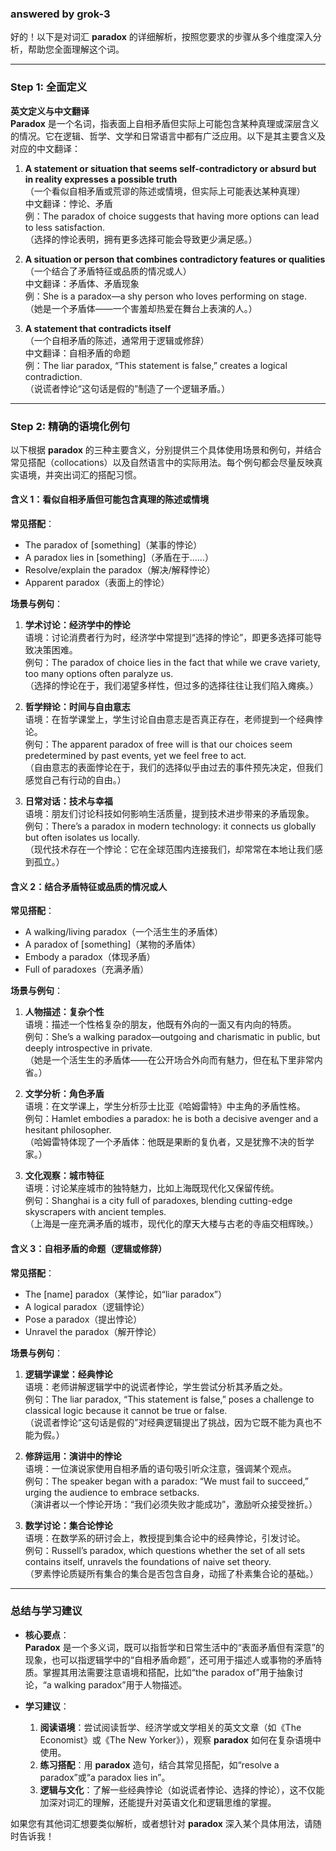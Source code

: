 ### answered by grok-3
好的！以下是对词汇 **paradox** 的详细解析，按照您要求的步骤从多个维度深入分析，帮助您全面理解这个词。

---

### Step 1: 全面定义

**英文定义与中文翻译**  
**Paradox** 是一个名词，指表面上自相矛盾但实际上可能包含某种真理或深层含义的情况。它在逻辑、哲学、文学和日常语言中都有广泛应用。以下是其主要含义及对应的中文翻译：

1. **A statement or situation that seems self-contradictory or absurd but in reality expresses a possible truth**  
   （一个看似自相矛盾或荒谬的陈述或情境，但实际上可能表达某种真理）  
   中文翻译：悖论、矛盾  
   例：The paradox of choice suggests that having more options can lead to less satisfaction.  
   （选择的悖论表明，拥有更多选择可能会导致更少满足感。）

2. **A situation or person that combines contradictory features or qualities**  
   （一个结合了矛盾特征或品质的情况或人）  
   中文翻译：矛盾体、矛盾现象  
   例：She is a paradox—a shy person who loves performing on stage.  
   （她是一个矛盾体——一个害羞却热爱在舞台上表演的人。）

3. **A statement that contradicts itself**  
   （一个自相矛盾的陈述，通常用于逻辑或修辞）  
   中文翻译：自相矛盾的命题  
   例：The liar paradox, “This statement is false,” creates a logical contradiction.  
   （说谎者悖论“这句话是假的”制造了一个逻辑矛盾。）

---

### Step 2: 精确的语境化例句

以下根据 **paradox** 的三种主要含义，分别提供三个具体使用场景和例句，并结合常见搭配（collocations）以及自然语言中的实际用法。每个例句都会尽量反映真实语境，并突出词汇的搭配习惯。

#### 含义 1：看似自相矛盾但可能包含真理的陈述或情境
**常见搭配**：  
- The paradox of [something]（某事的悖论）  
- A paradox lies in [something]（矛盾在于……）  
- Resolve/explain the paradox（解决/解释悖论）  
- Apparent paradox（表面上的悖论）  

**场景与例句**：

1. **学术讨论：经济学中的悖论**  
   语境：讨论消费者行为时，经济学中常提到“选择的悖论”，即更多选择可能导致决策困难。  
   例句：The paradox of choice lies in the fact that while we crave variety, too many options often paralyze us.  
   （选择的悖论在于，我们渴望多样性，但过多的选择往往让我们陷入瘫痪。）  

2. **哲学辩论：时间与自由意志**  
   语境：在哲学课堂上，学生讨论自由意志是否真正存在，老师提到一个经典悖论。  
   例句：The apparent paradox of free will is that our choices seem predetermined by past events, yet we feel free to act.  
   （自由意志的表面悖论在于，我们的选择似乎由过去的事件预先决定，但我们感觉自己有行动的自由。）  

3. **日常对话：技术与幸福**  
   语境：朋友们讨论科技如何影响生活质量，提到技术进步带来的矛盾现象。  
   例句：There’s a paradox in modern technology: it connects us globally but often isolates us locally.  
   （现代技术存在一个悖论：它在全球范围内连接我们，却常常在本地让我们感到孤立。）  

#### 含义 2：结合矛盾特征或品质的情况或人
**常见搭配**：  
- A walking/living paradox（一个活生生的矛盾体）  
- A paradox of [something]（某物的矛盾体）  
- Embody a paradox（体现矛盾）  
- Full of paradoxes（充满矛盾）  

**场景与例句**：

1. **人物描述：复杂个性**  
   语境：描述一个性格复杂的朋友，他既有外向的一面又有内向的特质。  
   例句：She’s a walking paradox—outgoing and charismatic in public, but deeply introspective in private.  
   （她是一个活生生的矛盾体——在公开场合外向而有魅力，但在私下里非常内省。）  

2. **文学分析：角色矛盾**  
   语境：在文学课上，学生分析莎士比亚《哈姆雷特》中主角的矛盾性格。  
   例句：Hamlet embodies a paradox: he is both a decisive avenger and a hesitant philosopher.  
   （哈姆雷特体现了一个矛盾体：他既是果断的复仇者，又是犹豫不决的哲学家。）  

3. **文化观察：城市特征**  
   语境：讨论某座城市的独特魅力，比如上海既现代化又保留传统。  
   例句：Shanghai is a city full of paradoxes, blending cutting-edge skyscrapers with ancient temples.  
   （上海是一座充满矛盾的城市，现代化的摩天大楼与古老的寺庙交相辉映。）  

#### 含义 3：自相矛盾的命题（逻辑或修辞）
**常见搭配**：  
- The [name] paradox（某悖论，如“liar paradox”）  
- A logical paradox（逻辑悖论）  
- Pose a paradox（提出悖论）  
- Unravel the paradox（解开悖论）  

**场景与例句**：

1. **逻辑学课堂：经典悖论**  
   语境：老师讲解逻辑学中的说谎者悖论，学生尝试分析其矛盾之处。  
   例句：The liar paradox, “This statement is false,” poses a challenge to classical logic because it cannot be true or false.  
   （说谎者悖论“这句话是假的”对经典逻辑提出了挑战，因为它既不能为真也不能为假。）  

2. **修辞运用：演讲中的悖论**  
   语境：一位演说家使用自相矛盾的语句吸引听众注意，强调某个观点。  
   例句：The speaker began with a paradox: “We must fail to succeed,” urging the audience to embrace setbacks.  
   （演讲者以一个悖论开场：“我们必须失败才能成功”，激励听众接受挫折。）  

3. **数学讨论：集合论悖论**  
   语境：在数学系的研讨会上，教授提到集合论中的经典悖论，引发讨论。  
   例句：Russell’s paradox, which questions whether the set of all sets contains itself, unravels the foundations of naive set theory.  
   （罗素悖论质疑所有集合的集合是否包含自身，动摇了朴素集合论的基础。）  

---

### 总结与学习建议
- **核心要点**：  
  **Paradox** 是一个多义词，既可以指哲学和日常生活中的“表面矛盾但有深意”的现象，也可以指逻辑学中的“自相矛盾命题”，还可用于描述人或事物的矛盾特质。掌握其用法需要注意语境和搭配，比如“the paradox of”用于抽象讨论，“a walking paradox”用于人物描述。  

- **学习建议**：  
  1. **阅读语境**：尝试阅读哲学、经济学或文学相关的英文文章（如《The Economist》或《The New Yorker》），观察 **paradox** 如何在复杂语境中使用。  
  2. **练习搭配**：用 **paradox** 造句，结合其常见搭配，如“resolve a paradox”或“a paradox lies in”。  
  3. **逻辑与文化**：了解一些经典悖论（如说谎者悖论、选择的悖论），这不仅能加深对词汇的理解，还能提升对英语文化和逻辑思维的掌握。  

如果您有其他词汇想要类似解析，或者想针对 **paradox** 深入某个具体用法，请随时告诉我！